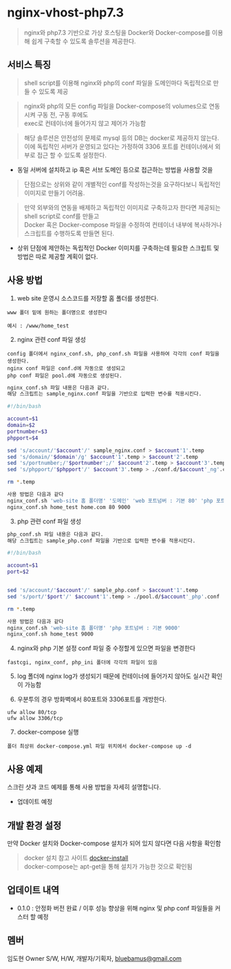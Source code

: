 # nginx-vhost-php7.3
> nginx와 php7.3 기반으로 가상 호스팅을 Docker와 Docker-compose를 이용해 쉽게 구축할 수 있도록 솔루션을 제공한다.

## 서비스 특징

> shell script를 이용해 nginx와 php의 conf 파일을 도메인마다 독립적으로 만들 수 있도록 제공

> nginx와 php의 모든 config 파일을 Docker-compose의 volumes으로 연동시켜 구동 전, 구동 후에도  
  exec로 컨테이너에 들어가지 않고 제어가 가능함
  
> 해당 솔루션은 안전성의 문제로 mysql 등의 DB는 docker로 제공하지 않는다.  
  이에 독립적인 서버가 운영되고 있다는 가정하여 3306 포트를 컨테이너에서 외부로 접근 할 수 있도록 설정한다.  
  - 동일 서버에 설치하고 ip 혹은 서브 도메인 등으로 접근하는 방법을 사용할 것을 
  
> 단점으로는 상위와 같이 개별적인 conf를 작성하는것을 요구하다보니 독립적인 이미지로 만들기 어려움. 

> 만약 외부와의 연동을 배제하고 독립적인 이미지로 구축하고자 한다면 제공되는 shell script로 conf를 만들고  
  Docker 혹은 Docker-compose 파일을 수정하여 컨테이너 내부에 복사하거나 스크립트를 수행하도록 만들면 된다.
  
  * 상위 단점에 제안하는 독립적인 Docker 이미지를 구축하는데 필요한 스크립트 및 방법은 따로 제공할 계획이 없다.


## 사용 방법

1. web site 운영시 소스코드를 저장할 홈 폴더를 생성한다.
```
www 폴더 밑에 원하는 폴더명으로 생성한다

예시 : /www/home_test
```


2. nginx 관련 conf 파일 생성

```
config 폴더에서 nginx_conf.sh, php_conf.sh 파일을 사용하여 각각의 conf 파일을 생성한다.  
nginx conf 파일은 conf.d에 자동으로 생성되고  
php conf 파일은 pool.d에 자동으로 생성된다.
```

```sh
nginx_conf.sh 파일 내용은 다음과 같다.
해당 스크립트는 sample_nginx.conf 파일을 기반으로 입력한 변수를 적용시킨다.

#!/bin/bash

account=$1
domain=$2
portnumber=$3
phpport=$4

sed 's/account/'$account'/' sample_nginx.conf > $account'1'.temp
sed 's/domain/'$domain'/g' $account'1'.temp > $account'2'.temp
sed 's/portnumber;/'$portnumber';/' $account'2'.temp > $account'3'.temp
sed 's/phpport/'$phpport'/' $account'3'.temp > ./conf.d/$account'_ng'.conf 

rm *.temp
```

```sh
사용 방법은 다음과 같다  
nginx_conf.sh 'web-site 홈 폴더명' '도메인' 'web 포트넘버 : 기본 80' 'php 포트넘버 : 기본 9000'  
nginx_conf.sh home_test home.com 80 9000
```

3. php 관련 conf 파일 생성

```sh
php_conf.sh 파일 내용은 다음과 같다.
해당 스크립트는 sample_php.conf 파일을 기반으로 입력한 변수를 적용시킨다.

#!/bin/bash

account=$1
port=$2


sed 's/account/'$account'/' sample_php.conf > $account'1'.temp
sed 's/port/'$port'/' $account'1'.temp > ./pool.d/$account'_php'.conf

rm *.temp
```

```sh
사용 방법은 다음과 같다  
nginx_conf.sh 'web-site 홈 폴더명' 'php 포트넘버 : 기본 9000'  
nginx_conf.sh home_test 9000
```

4. nginx와 php 기본 설정 conf 파일 중 수정할게 있으면 파일을 변경한다  

```
fastcgi, nginx_conf, php_ini 폴더에 각각의 파일이 있음
```

5. log 폴더에 nginx log가 생성되기 때문에 컨테이너에 들어가지 않아도 실시간 확인이 가능함

6. 우분투의 경우 방화벽에서 80포트와 3306포트를 개방한다. 

```
ufw allow 80/tcp  
ufw allow 3306/tcp
```

7. docker-compose 실행

```
폴더 최상위 docker-compose.yml 파일 위치에서 docker-compose up -d 
```

## 사용 예제

스크린 샷과 코드 예제를 통해 사용 방법을 자세히 설명합니다.
- 업데이트 예정

## 개발 환경 설정

만약 Docker 설치와 Docker-compose 설치가 되어 있지 않다면 다음 사항을 확인함

> docker 설치 참고 사이트 [docker-install]  
> docker-compose는 apt-get을 통해 설치가 가능한 것으로 확인됨

## 업데이트 내역

* 0.1.0 : 안정화 버전 완료 / 이후 성능 향상을 위해 nginx 및 php conf 파일들을 커스터 할 예정
    

## 멤버

임도현 Owner S/W, H/W, 개발자/기획자, bluebamus@gmail.com

<!-- Markdown link & img dfn's -->
[docker-install]: https://hcnam.tistory.com/25 
[npm-url]: https://npmjs.org/package/datadog-metrics
[npm-downloads]: https://img.shields.io/npm/dm/datadog-metrics.svg?style=flat-square
[travis-image]: https://img.shields.io/travis/dbader/node-datadog-metrics/master.svg?style=flat-square
[travis-url]: https://travis-ci.org/dbader/node-datadog-metrics
[wiki]: https://github.com/yourname/yourproject/wiki
